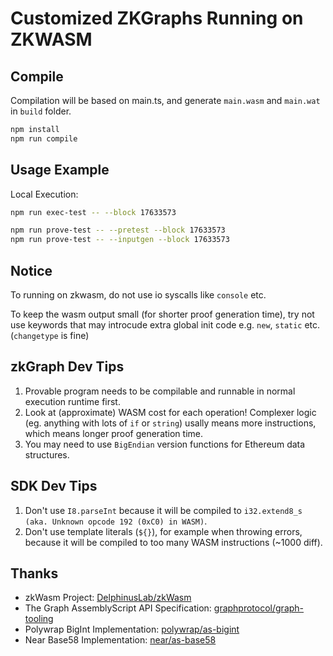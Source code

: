 # Customized ZKGraphs Running on ZKWASM

## Compile

Compilation will be based on main.ts, and generate `main.wasm` and `main.wat` in `build` folder.

```bash
npm install
npm run compile
```

## Usage Example
Local Execution:
```bash
npm run exec-test -- --block 17633573
```

```bash
npm run prove-test -- --pretest --block 17633573
npm run prove-test -- --inputgen --block 17633573
```

## Notice

To running on zkwasm, do not use io syscalls like `console` etc.

To keep the wasm output small (for shorter proof generation time), try not use keywords that may introcude extra global init code e.g. `new`, `static` etc. (`changetype` is fine)

## zkGraph Dev Tips

1. Provable program needs to be compilable and runnable in normal execution runtime first.
2. Look at (approximate) WASM cost for each operation! Complexer logic (eg. anything with lots of `if` or `string`) usally means more instructions, which means longer proof generation time.
3. You may need to use `BigEndian` version functions for Ethereum data structures.

## SDK Dev Tips

1. Don't use `I8.parseInt` because it will be compiled to `i32.extend8_s (aka. Unknown opcode 192 (0xC0) in WASM)`.
2. Don't use template literals (`${}`), for example when throwing errors, because it will be compiled to too many WASM instructions (~1000 diff).

## Thanks

- zkWasm Project: [DelphinusLab/zkWasm](https://github.com/DelphinusLab/zkWasm)
- The Graph AssemblyScript API Specification: [graphprotocol/graph-tooling](https://github.com/graphprotocol/graph-tooling)
- Polywrap BigInt Implementation: [polywrap/as-bigint](https://github.com/polywrap/as-bigint)
- Near Base58 Implementation: [near/as-base58](https://github.com/near/as-base58)
